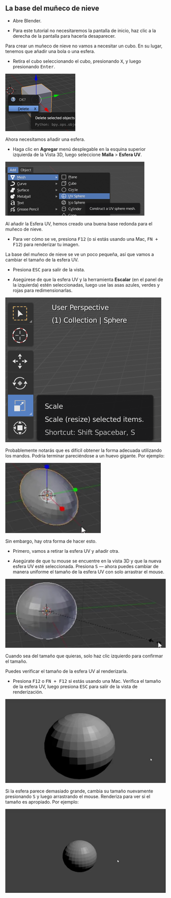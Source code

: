 ## La base del muñeco de nieve

+ Abre Blender.

+ Para este tutorial no necesitaremos la pantalla de inicio, haz clic a la derecha de la pantalla para hacerla desaparecer.

Para crear un muñeco de nieve no vamos a necesitar un cubo. En su lugar, tenemos que añadir una bola o una esfera.

+ Retira el cubo seleccionando el cubo, presionando <kbd>X</kbd>, y luego presionando <kbd>Enter</kbd>.

![Retirar el cubo](images/remove-cube.png)

Ahora necesitamos añadir una esfera.

+ Haga clic en **Agregar** menú desplegable en la esquina superior izquierda de la Vista 3D, luego seleccione **Malla** > **Esfera UV**.

![Esfera UV](images/uv-sphere.png)

Al añadir la Esfera UV, hemos creado una buena base redonda para el muñeco de nieve.

+ Para ver cómo se ve, presiona <kbd>F12</kbd> (o si estás usando una Mac, <kbd>FN + F12</kbd>) para renderizar tu imagen.

La base del muñeco de nieve se ve un poco pequeña, así que vamos a cambiar el tamaño de la esfera UV.

+ Presiona <kbd>ESC</kbd> para salir de la vista.

+ Asegúrese de que la esfera UV y la herramienta **Escalar** (en el panel de la izquierda) estén seleccionadas, luego use las asas azules, verdes y rojas para redimensionarlas.

![Extremos del Cubo](images/scale-tool.png)

Probablemente notarás que es difícil obtener la forma adecuada utilizando los mandos. Podría terminar pareciéndose a un huevo gigante. Por ejemplo:

![Base con forma de huevo](images/blender-snowman-egg-bottom.png)

Sin embargo, hay otra forma de hacer esto.

+ Primero, vamos a retirar la esfera UV y añadir otra.

+ Asegúrate de que tu mouse se encuentre en la vista 3D y que la nueva esfera UV esté seleccionada. Presiona <kbd>S</kbd> — ahora puedes cambiar de manera uniforme el tamaño de la esfera UV con solo arrastrar el mouse.

![Ajustar el tamaño de la base](images/blender-snowman-resize-bottom-1.png)

Cuando sea del tamaño que quieras, solo haz clic izquierdo para confirmar el tamaño.

Puedes verificar el tamaño de la esfera UV al renderizarla.

+ Presiona <kbd>F12</kbd> o <kbd>FN + F12</kbd> si estás usando una Mac. Verifica el tamaño de la esfera UV, luego presiona <kbd>ESC</kbd> para salir de la vista de renderización.

![Renderizar la base](images/blender-render-bottom-1.png)

Si la esfera parece demasiado grande, cambia su tamaño nuevamente presionando <kbd>S</kbd> y luego arrastrando el mouse. Renderiza para ver si el tamaño es apropiado. Por ejemplo:

![Renderizar la base nuevamente](images/blender-render-bottom-2.png)